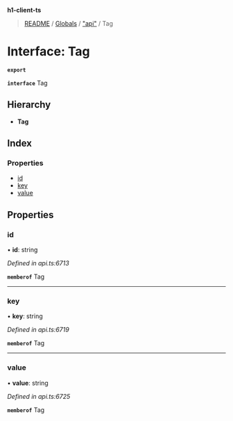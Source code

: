 **h1-client-ts**

> [README](../README.md) / [Globals](../globals.md) / ["api"](../modules/_api_.md) / Tag

# Interface: Tag

**`export`** 

**`interface`** Tag

## Hierarchy

* **Tag**

## Index

### Properties

* [id](_api_.tag.md#id)
* [key](_api_.tag.md#key)
* [value](_api_.tag.md#value)

## Properties

### id

•  **id**: string

*Defined in api.ts:6713*

**`memberof`** Tag

___

### key

•  **key**: string

*Defined in api.ts:6719*

**`memberof`** Tag

___

### value

•  **value**: string

*Defined in api.ts:6725*

**`memberof`** Tag
